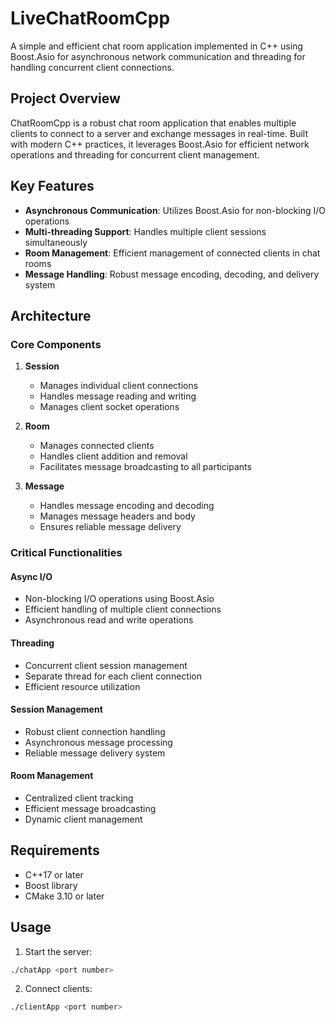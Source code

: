 # LiveChatRoomCpp

A simple and efficient chat room application implemented in C++ using Boost.Asio for asynchronous network communication and threading for handling concurrent client connections.

## Project Overview

ChatRoomCpp is a robust chat room application that enables multiple clients to connect to a server and exchange messages in real-time. Built with modern C++ practices, it leverages Boost.Asio for efficient network operations and threading for concurrent client management.

## Key Features

- **Asynchronous Communication**: Utilizes Boost.Asio for non-blocking I/O operations
- **Multi-threading Support**: Handles multiple client sessions simultaneously
- **Room Management**: Efficient management of connected clients in chat rooms
- **Message Handling**: Robust message encoding, decoding, and delivery system

## Architecture

### Core Components

1. **Session**
   - Manages individual client connections
   - Handles message reading and writing
   - Manages client socket operations

2. **Room**
   - Manages connected clients
   - Handles client addition and removal
   - Facilitates message broadcasting to all participants

3. **Message**
   - Handles message encoding and decoding
   - Manages message headers and body
   - Ensures reliable message delivery

### Critical Functionalities

#### Async I/O
- Non-blocking I/O operations using Boost.Asio
- Efficient handling of multiple client connections
- Asynchronous read and write operations

#### Threading
- Concurrent client session management
- Separate thread for each client connection
- Efficient resource utilization

#### Session Management
- Robust client connection handling
- Asynchronous message processing
- Reliable message delivery system

#### Room Management
- Centralized client tracking
- Efficient message broadcasting
- Dynamic client management

## Requirements

- C++17 or later
- Boost library
- CMake 3.10 or later


## Usage

1. Start the server:
```bash
./chatApp <port number>
```

2. Connect clients:
```bash
./clientApp <port number>
```
